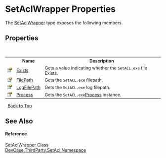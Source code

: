 # SetAclWrapper Properties
 

The <a href="T_DevCase_ThirdParty_SetAcl_SetAclWrapper">SetAclWrapper</a> type exposes the following members.


## Properties
&nbsp;<table><tr><th></th><th>Name</th><th>Description</th></tr><tr><td>![Public property](media/pubproperty.gif "Public property")</td><td><a href="P_DevCase_ThirdParty_SetAcl_SetAclWrapper_Exists">Exists</a></td><td>
Gets a value indicating whether the `SetACL.exe` file Exists.</td></tr><tr><td>![Public property](media/pubproperty.gif "Public property")</td><td><a href="P_DevCase_ThirdParty_SetAcl_SetAclWrapper_FilePath">FilePath</a></td><td>
Gets the `SetACL.exe` filepath.</td></tr><tr><td>![Public property](media/pubproperty.gif "Public property")</td><td><a href="P_DevCase_ThirdParty_SetAcl_SetAclWrapper_LogFilePath">LogFilePath</a></td><td>
Gets the `SetACL.exe` log filepath.</td></tr><tr><td>![Public property](media/pubproperty.gif "Public property")</td><td><a href="P_DevCase_ThirdParty_SetAcl_SetAclWrapper_Process">Process</a></td><td>
Gets the `SetACL.exe`<a href="P_DevCase_ThirdParty_SetAcl_SetAclWrapper_Process">Process</a> instance.</td></tr></table>&nbsp;
<a href="#setaclwrapper-properties">Back to Top</a>

## See Also


#### Reference
<a href="T_DevCase_ThirdParty_SetAcl_SetAclWrapper">SetAclWrapper Class</a><br /><a href="N_DevCase_ThirdParty_SetAcl">DevCase.ThirdParty.SetAcl Namespace</a><br />